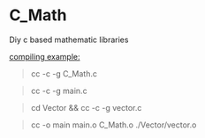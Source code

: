 # C_Math
Diy c based mathematic libraries

<ins> compiling example: </ins>  
> cc -c -g C_Math.c  
  
> cc -c -g main.c  
  
> cd Vector && cc -c -g vector.c  
  
> cc -o main main.o C_Math.o ./Vector/vector.o
